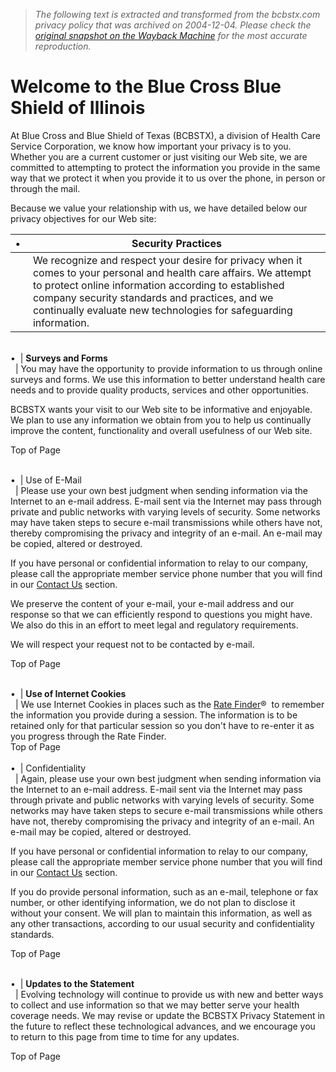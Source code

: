 > *The following text is extracted and transformed from the bcbstx.com privacy policy that was archived on 2004-12-04. Please check the [original snapshot on the Wayback Machine](https://web.archive.org/web/20041204062904id_/http%3A//www.bcbstx.com/privacy.htm) for the most accurate reproduction.*

# Welcome to the Blue Cross Blue Shield of Illinois

At Blue Cross and Blue Shield of Texas (BCBSTX), a division of Health Care Service Corporation, we know how important your privacy is to you. Whether you are a current customer or just visiting our Web site, we are committed to attempting to protect the information you provide in the same way that we protect it when you provide it to us over the phone, in person or through the mail. 

Because we value your relationship with us, we have detailed below our privacy objectives for our Web site:

| •  | Security Practices  
---|---  
  | We recognize and respect your desire for privacy when it comes to your personal and health care affairs. We attempt to protect online information according to established company security standards and practices, and we continually evaluate new technologies for safeguarding information.  
   
•  | **Surveys and Forms**  
  | You may have the opportunity to provide information to us through online surveys and forms. We use this information to better understand health care needs and to provide quality products, services and other opportunities. 

BCBSTX wants your visit to our Web site to be informative and enjoyable.  We plan to use any information we obtain from you to help us continually improve the content, functionality and overall usefulness of our Web site. 

Top of Page  
  
   
•  | Use of E-Mail  
  |  Please use your own best judgment when sending information via the Internet to an e-mail address. E-mail sent via the Internet may pass through private and public networks with varying levels of security. Some networks may have taken steps to secure e-mail transmissions while others have not, thereby compromising the privacy and integrity of an e-mail. An e-mail may be copied, altered or destroyed. 

If you have personal or confidential information to relay to our company, please call the appropriate member service phone number that you will find in our [ Contact Us](https://web.archive.org/contact.htm) section. 

We preserve the content of your e-mail, your e-mail address and our response so that we can efficiently respond to questions you might have. We also do this in an effort to meet legal and regulatory requirements. 

We will respect your request not to be contacted by e-mail. 

Top of Page  
  
   
•  | **Use of Internet Cookies**  
  | We use Internet Cookies in places such as the [Rate Finder](https://ratefinder.hcsc.net/ratefinder/ratefinder.htm)®  to remember the information you provide during a session. The information is to be retained only for that particular session so you don't have to re-enter it as you progress through the Rate Finder.   
Top of Page  
   
•  | Confidentiality  
  |  Again, please use your own best judgment when sending information via the Internet to an e-mail address. E-mail sent via the Internet may pass through private and public networks with varying levels of security. Some networks may have taken steps to secure e-mail transmissions while others have not, thereby compromising the privacy and integrity of an e-mail. An e-mail may be copied, altered or destroyed. 

If you have personal or confidential information to relay to our company, please call the appropriate member service phone number that you will find in our [ Contact Us](https://web.archive.org/contact.htm) section. 

If you do provide personal information, such as an e-mail, telephone or fax number, or other identifying information, we do not plan to disclose it without your consent. We will plan to maintain this information, as well as any other transactions, according to our usual security and confidentiality standards. 

Top of Page  
  
   
•  | **Updates to the Statement**  
  | Evolving technology will continue to provide us with new and better ways to collect and use information so that we may better serve your health coverage needs. We may revise or update the BCBSTX Privacy Statement in the future to reflect these technological advances, and we encourage you to return to this page from time to time for any updates. 

Top of Page
